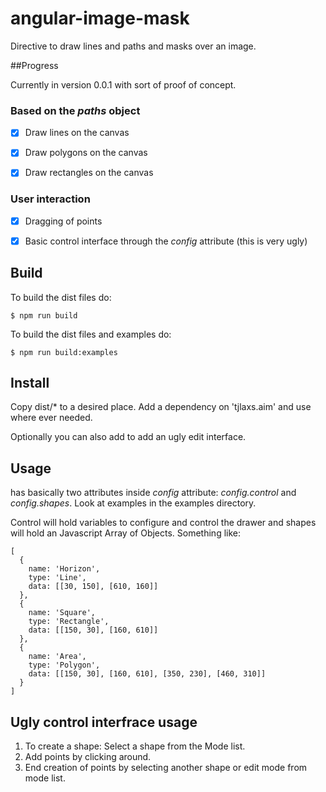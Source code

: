 # angular-image-mask

Directive to draw lines and paths and masks over an image.


##Progress

Currently in version 0.0.1 with sort of proof of concept.


### Based on the *paths* object

* [x] Draw lines on the canvas
* [x] Draw polygons on the canvas
* [x] Draw rectangles on the canvas


### User interaction
* [x] Dragging of points
* [x] Basic control interface through the *config* attribute (this is very ugly)


## Build

To build the dist files do:
```
$ npm run build
```

To build the dist files and examples do:
```
$ npm run build:examples
```


## Install

Copy dist/* to a desired place. Add a dependency on 'tjlaxs.aim'
and use <canvas tjl-image-mask config="something"> where ever needed.

Optionally you can also add <tjl-image-mask-control config="something"/> to
add an ugly edit interface.


## Usage

<tjl-image-mask> has basically two attributes inside *config*
attribute: *config.control* and *config.shapes*. Look at
examples in the examples directory.

Control will hold variables to configure and control the drawer
 and shapes will hold an Javascript Array of Objects. Something
like:
```
[
  {
    name: 'Horizon',
    type: 'Line',
    data: [[30, 150], [610, 160]]
  },
  {
    name: 'Square',
    type: 'Rectangle',
    data: [[150, 30], [160, 610]]
  },
  {
    name: 'Area',
    type: 'Polygon',
    data: [[150, 30], [160, 610], [350, 230], [460, 310]]
  }
]
```

## Ugly control interfrace usage

1. To create a shape: Select a shape from the Mode list.
2. Add points by clicking around.
3. End creation of points by selecting another shape or edit mode from mode list.


